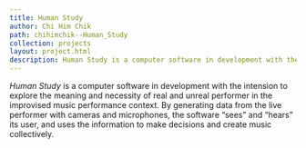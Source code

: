 ```yaml
---
title: Human Study
author: Chi Him Chik
path: chihimchik--Human_Study
collection: projects
layout: project.html
description: Human Study is a computer software in development with the intension to explore the meaning and necessity of real and unreal performer in the improvised music performance context.
---
```

<i>Human Study</i> is a computer software in development with the intension to explore the meaning and necessity of real and unreal performer in the improvised music performance context. By generating data from the live performer with cameras and microphones, the software “sees” and “hears” its user, and uses the information to make decisions and create music collectively.
